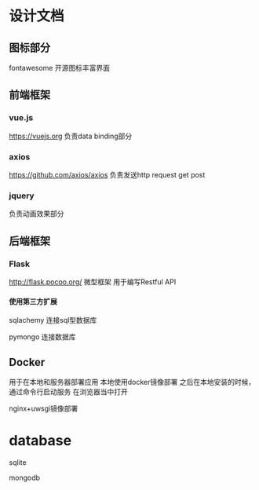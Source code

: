 # 设计文档

## 图标部分
fontawesome
开源图标丰富界面

## 前端框架
### vue.js
https://vuejs.org
负责data binding部分

### axios
https://github.com/axios/axios
负责发送http request get post

### jquery
负责动画效果部分

## 后端框架
### Flask
http://flask.pocoo.org/
微型框架 用于编写Restful API

#### 使用第三方扩展
sqlachemy 连接sql型数据库

pymongo
连接数据库


## Docker
用于在本地和服务器部署应用
本地使用docker镜像部署 之后在本地安装的时候，通过命令行启动服务 在浏览器当中打开

nginx+uwsgi镜像部署

# database
sqlite

mongodb